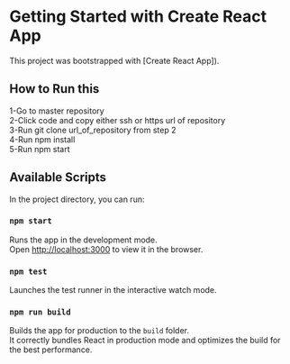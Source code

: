 # Getting Started with Create React App

This project was bootstrapped with [Create React App]).


## How to Run this

1-Go to master repository\
2-Click code and copy either ssh or https url of repository\
3-Run git clone url_of_repository from step 2\
4-Run npm install\
5-Run npm start


## Available Scripts

In the project directory, you can run:

### `npm start`

Runs the app in the development mode.\
Open [http://localhost:3000](http://localhost:3000) to view it in the browser.

### `npm test`

Launches the test runner in the interactive watch mode.

### `npm run build`

Builds the app for production to the `build` folder.\
It correctly bundles React in production mode and optimizes the build for the best performance.